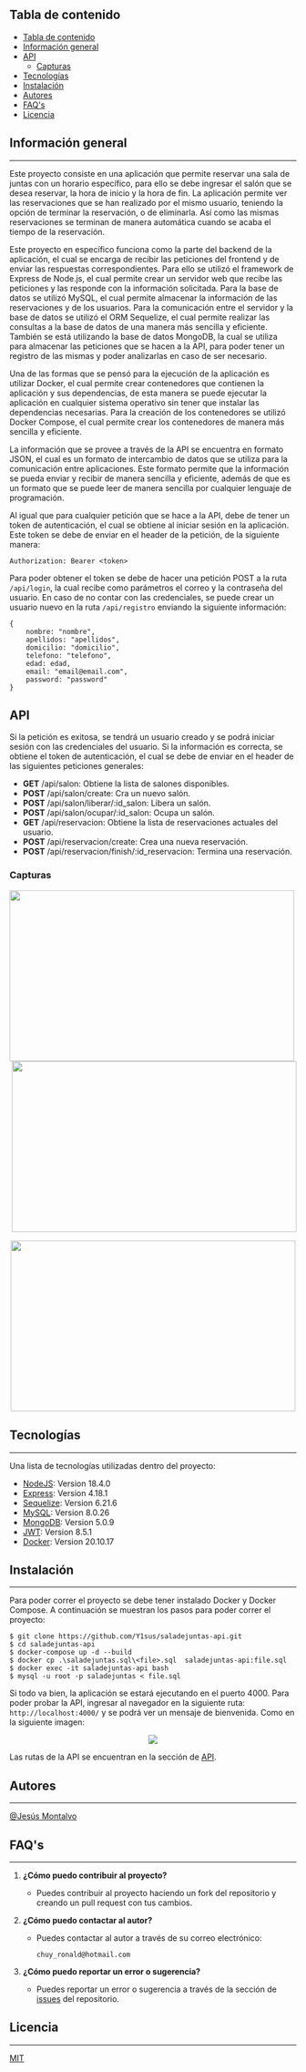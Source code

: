 ## Tabla de contenido

- [Tabla de contenido](#tabla-de-contenido)
- [Información general](#información-general)
- [API](#api)
  - [Capturas](#capturas)
- [Tecnologías](#tecnologías)
- [Instalación](#instalación)
- [Autores](#autores)
- [FAQ's](#faqs)
- [Licencia](#licencia)

## Información general

---

Este proyecto consiste en una aplicación que permite reservar una sala de juntas con un horario específico, para ello se debe ingresar el salón que se desea reservar, la hora de inicio y la hora de fin. La aplicación permite ver las reservaciones que se han realizado por el mismo usuario, teniendo la opción de terminar la reservación, o de eliminarla.
Así como las mismas reservaciones se terminan de manera automática cuando se acaba el tiempo de la reservación.

Este proyecto en específico funciona como la parte del backend de la aplicación, el cual se encarga de recibir las peticiones del frontend y de enviar las respuestas correspondientes. Para ello se utilizó el framework de Express de Node.js, el cual permite crear un servidor web que recibe las peticiones y las responde con la información solicitada. Para la base de datos se utilizó MySQL, el cual permite almacenar la información de las reservaciones y de los usuarios. Para la comunicación entre el servidor y la base de datos se utilizó el ORM Sequelize, el cual permite realizar las consultas a la base de datos de una manera más sencilla y eficiente.
También se está utilizando la base de datos MongoDB, la cual se utiliza para almacenar las peticiones que se hacen a la API, para poder tener un registro de las mismas y poder analizarlas en caso de ser necesario.

Una de las formas que se pensó para la ejecución de la aplicación es utilizar Docker, el cual permite crear contenedores que contienen la aplicación y sus dependencias, de esta manera se puede ejecutar la aplicación en cualquier sistema operativo sin tener que instalar las dependencias necesarias. Para la creación de los contenedores se utilizó Docker Compose, el cual permite crear los contenedores de manera más sencilla y eficiente.

La información que se provee a través de la API se encuentra en formato JSON, el cual es un formato de intercambio de datos que se utiliza para la comunicación entre aplicaciones. Este formato permite que la información se pueda enviar y recibir de manera sencilla y eficiente, además de que es un formato que se puede leer de manera sencilla por cualquier lenguaje de programación.

Al igual que para cualquier petición que se hace a la API, debe de tener un token de autenticación, el cual se obtiene al iniciar sesión en la aplicación. Este token se debe de enviar en el header de la petición, de la siguiente manera:

```
Authorization: Bearer <token>
```

Para poder obtener el token se debe de hacer una petición POST a la ruta `/api/login`, la cual recibe como parámetros el correo y la contraseña del usuario. En caso de no contar con las credenciales, se puede crear un usuario nuevo en la ruta `/api/registro` enviando la siguiente información:

```
{
	nombre: "nombre",
	apellidos: "apellidos",
	domicilio: "domicilio",
	telefono: "telefono",
	edad: edad,
	email: "email@email.com",
	password: "password"
}
```

## API

Si la petición es exitosa, se tendrá un usuario creado y se podrá iniciar sesión con las credenciales del usuario.
Si la información es correcta, se obtiene el token de autenticación, el cual se debe de enviar en el header de las siguientes peticiones generales:

- **GET** /api/salon: Obtiene la lista de salones disponibles.
- **POST** /api/salon/create: Cra un nuevo salón.
- **POST** /api/salon/liberar/:id_salon: Libera un salón.
- **POST** /api/salon/ocupar/:id_salon: Ocupa un salón.
- **GET** /api/reservacion: Obtiene la lista de reservaciones actuales del usuario.
- **POST** /api/reservacion/create: Crea una nueva reservación.
- **POST** /api/reservacion/finish/:id_reservacion: Termina una reservación.

### Capturas

<div align="center">

<img src="https://user-images.githubusercontent.com/8833858/190925052-1b839cb7-45f6-483b-a509-7fef0287bb14.png"  align="left" width="500px" height="300px" />

<img src="https://user-images.githubusercontent.com/8833858/190925099-c61dfebb-30b5-45cf-aa84-1bf794917571.png" align="right" width="500px" height="300px"/>

<img src="https://user-images.githubusercontent.com/8833858/190925345-9bdf39c7-e4cf-4703-aaee-eea9a8b349a3.png" width="500px" height="300px" style="margin-top:15px"/>
</div>

## Tecnologías

---

Una lista de tecnologías utilizadas dentro del proyecto:

- [NodeJS](https://nodejs.org/en/about/): Version 18.4.0
- [Express](http://expressjs.com/en/guide/routing.html): Version 4.18.1
- [Sequelize](https://sequelize.org/api/v6/identifiers): Version 6.21.6
- [MySQL](https://www.mysql.com/): Version 8.0.26
- [MongoDB](https://www.mongodb.com/): Version 5.0.9
- [JWT](https://jwt.io/): Version 8.5.1
- [Docker](https://www.docker.com/): Version 20.10.17

## Instalación

---

Para poder correr el proyecto se debe tener instalado Docker y Docker Compose.
A continuación se muestran los pasos para poder correr el proyecto:

```
$ git clone https://github.com/Y1sus/saladejuntas-api.git
$ cd saladejuntas-api
$ docker-compose up -d --build
$ docker cp .\saladejuntas.sql\<file>.sql  saladejuntas-api:file.sql
$ docker exec -it saladejuntas-api bash
$ mysql -u root -p saladejuntas < file.sql
```

Si todo va bien, la aplicación se estará ejecutando en el puerto 4000.
Para poder probar la API, ingresar al navegador en la siguiente ruta: `http://localhost:4000/` y se podrá ver un mensaje de bienvenida.
Como en la siguiente imagen:

<div align="center">

<img src="https://user-images.githubusercontent.com/8833858/190925738-b85c664f-36bd-48ef-a12f-a0de6bba79bc.png"/>

</div>

Las rutas de la API se encuentran en la sección de [API](#api).

## Autores

---

[@Jesús Montalvo](https://github.com/Y1sus/)

## FAQ's

---

1. **¿Cómo puedo contribuir al proyecto?**

   - Puedes contribuir al proyecto haciendo un fork del repositorio y creando un pull request con tus cambios.

2. **¿Cómo puedo contactar al autor?**

   - Puedes contactar al autor a través de su correo electrónico:
     ```
     chuy_ronald@hotmail.com
     ```

3. **¿Cómo puedo reportar un error o sugerencia?**

   - Puedes reportar un error o sugerencia a través de la sección de [issues](https://github.com/Y1sus/saladejuntas-api/issues "issues") del repositorio.

## Licencia

---

[MIT](https://choosealicense.com/licenses/mit/)
